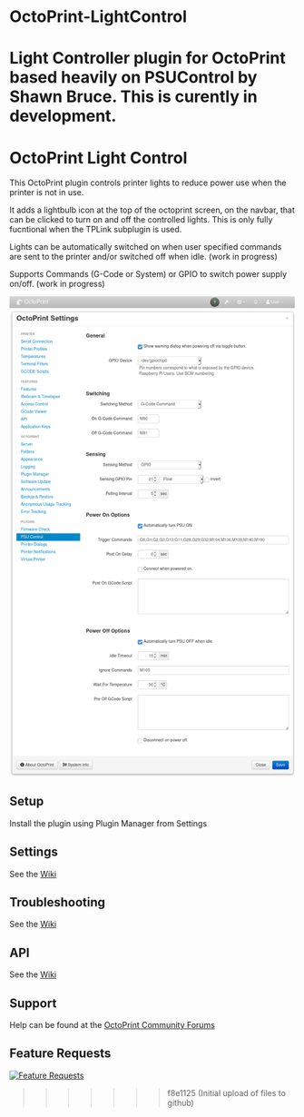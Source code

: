 # OctoPrint-LightControl
Light Controller plugin for OctoPrint based heavily on PSUControl by Shawn Bruce.  This is curently in development.
=======
# OctoPrint Light Control
This OctoPrint plugin controls printer lights to reduce power use when the printer is not in use.

It adds a lightbulb icon at the top of the octoprint screen, on the navbar, that can be clicked to turn on and off the controlled lights.  This is only fully fucntional when the TPLink subplugin is used.

Lights can be automatically switched on when user specified commands are sent to the printer and/or switched off when idle. (work in progress)

Supports Commands (G-Code or System) or GPIO to switch power supply on/off. (work in progress)

![LightControl](lightcontrol_navbar_settings.png?raw=true)
 
 
## Setup
Install the plugin using Plugin Manager from Settings
 
## Settings
See the [Wiki](https://github.com/arbeaman/OctoPrint-LightControl/wiki/Settings)
 
## Troubleshooting
See the [Wiki](https://github.com/arbeaman/OctoPrint-LightControl/wiki/Troubleshooting)

## API
See the [Wiki](https://github.com/arbeaman/OctoPrint-LightControl/wiki/API)

## Support
Help can be found at the [OctoPrint Community Forums](https://community.octoprint.org)

## Feature Requests
[![Feature Requests](https://feathub.com/arbeaman/OctoPrint-LightControl?format=svg)](https://feathub.com/arbeaman/OctoPrint-LightControl)
>>>>>>> f8e1125 (Initial upload of files to github)
